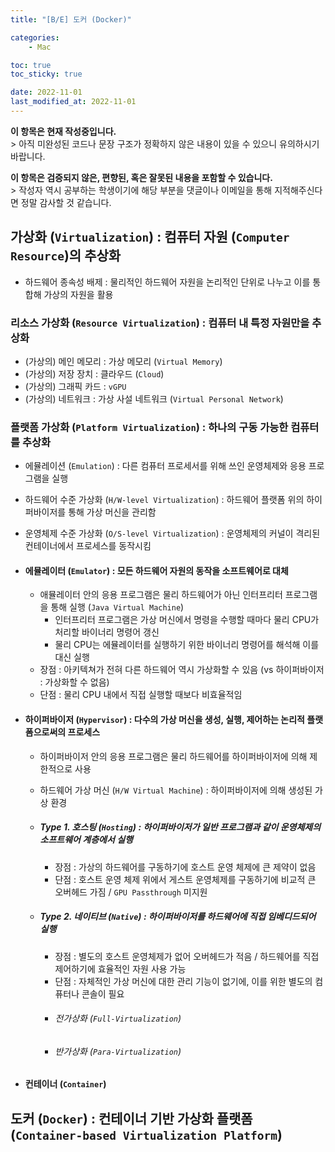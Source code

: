 ```yaml
---
title: "[B/E] 도커 (Docker)"

categories:
    - Mac

toc: true
toc_sticky: true

date: 2022-11-01
last_modified_at: 2022-11-01
---
```


<p class="notice--primary"><strong>이 항목은 현재 작성중입니다.</strong><br>> 아직 미완성된 코드나 문장 구조가 정확하지 않은 내용이 있을 수 있으니 유의하시기 바랍니다.</p>

<p class="notice--warning"><strong>이 항목은 검증되지 않은, 편향된, 혹은 잘못된 내용을 포함할 수 있습니다.</strong><br>> 작성자 역시 공부하는 학생이기에 해당 부분을 댓글이나 이메일을 통해 지적해주신다면 정말 감사할 것 같습니다.</p>

## 가상화 (```Virtualization```) : 컴퓨터 자원 (```Computer Resource```)의 추상화
- 하드웨어 종속성 배제 : 물리적인 하드웨어 자원을 논리적인 단위로 나누고 이를 통합해 가상의 자원을 활용

### 리소스 가상화 (```Resource Virtualization```) : 컴퓨터 내 특정 자원만을 추상화
- (가상의) 메인 메모리 : 가상 메모리 (```Virtual Memory```)
- (가상의) 저장 장치 : 클라우드 (```Cloud```)
- (가상의) 그래픽 카드 : ```vGPU```
- (가상의) 네트워크 : 가상 사설 네트워크 (```Virtual Personal Network```)

### 플랫폼 가상화 (```Platform Virtualization```) : 하나의 구동 가능한 컴퓨터를 추상화
- 에뮬레이션 (```Emulation```) : 다른 컴퓨터 프로세서를 위해 쓰인 운영체제와 응용 프로그램을 실행
- 하드웨어 수준 가상화 (```H/W-level Virtualization```) : 하드웨어 플랫폼 위의 하이퍼바이저를 통해 가상 머신을 관리함
- 운영체제 수준 가상화 (```O/S-level Virtualization```) : 운영체제의 커널이 격리된 컨테이너에서 프로세스를 동작시킴

- #### 에뮬레이터 (```Emulator```) : 모든 하드웨어 자원의 동작을 소프트웨어로 대체
  - 애뮬레이터 안의 응용 프로그램은 물리 하드웨어가 아닌 인터프리터 프로그램을 통해 실행 (```Java Virtual Machine```)
    - 인터프리터 프로그램은 가상 머신에서 명령을 수행할 때마다 물리 CPU가 처리할 바이너리 명령어 갱신
    - 물리 CPU는 에뮬레이터를 실행하기 위한 바이너리 명령어를 해석해 이를 대신 실행
  - 장점 : 아키텍쳐가 전혀 다른 하드웨어 역시 가상화할 수 있음 (vs 하이퍼바이저 : 가상화할 수 없음)
  - 단점 : 물리 CPU 내에서 직접 실행할 때보다 비효율적임

- #### 하이퍼바이저 (```Hypervisor```) : 다수의 가상 머신을 생성, 실행, 제어하는 논리적 플랫폼으로써의 프로세스
  - 하이퍼바이저 안의 응용 프로그램은 물리 하드웨어를 하이퍼바이저에 의해 제한적으로 사용
  - 하드웨어 가상 머신 (```H/W Virtual Machine```) : 하이퍼바이저에 의해 생성된 가상 환경

  - ##### Type 1. 호스팅 (```Hosting```) : 하이퍼바이저가 일반 프로그램과 같이 운영체제의 소프트웨어 계층에서 실행
    - 장점 : 가상의 하드웨어를 구동하기에 호스트 운영 체제에 큰 제약이 없음
    - 단점 : 호스트 운영 체제 위에서 게스트 운영체제를 구동하기에 비교적 큰 오버헤드 가짐 / ```GPU Passthrough``` 미지원

  - ##### Type 2. 네이티브 (```Native```) : 하이퍼바이저를 하드웨어에 직접 임베디드되어 실행
    - 장점 : 별도의 호스트 운영체제가 없어 오버헤드가 적음 / 하드웨어를 직접 제어하기에 효율적인 자원 사용 가능
    - 단점 : 자체적인 가상 머신에 대한 관리 기능이 없기에, 이를 위한 별도의 컴퓨터나 콘솔이 필요
    - ###### 전가상화 (```Full-Virtualization```)
    - ###### 반가상화 (```Para-Virtualization```) 

- #### 컨테이너 (```Container```)

## 도커 (```Docker```) : 컨테이너 기반 가상화 플랫폼 (```Container-based Virtualization Platform```)